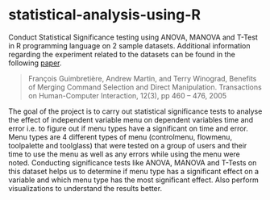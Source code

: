 # statistical-analysis-using-R
Conduct Statistical Significance testing using ANOVA, MANOVA and T-Test in R programming language on 2 sample datasets.
Additional information regarding the experiment related to the datasets can be found in the following [paper](https://dl.acm.org/citation.cfm?id=1096742).

> François Guimbretière, Andrew Martin, and Terry Winograd, Benefits of Merging Command Selection and Direct Manipulation.
> Transactions on Human-Computer Interaction, 12(3), pp 460 – 476, 2005  

The goal of the project is to carry out statistical significance tests to analyse the effect of independent variable menu on 
dependent variables time and error i.e. to figure out if menu types have a significant on time and error. Menu types are 4 
different types of menu (controlmenu, flowmenu, toolpalette and toolglass) that were tested on a group of users and their 
time to use the menu as well as any errors while using the menu were noted. Conducting significance tests like ANOVA, MANOVA 
and T-Tests on this dataset helps us to determine if menu type has a significant effect on a variable and which menu type has 
the most significant effect. Also perform visualizations to understand the results better.
